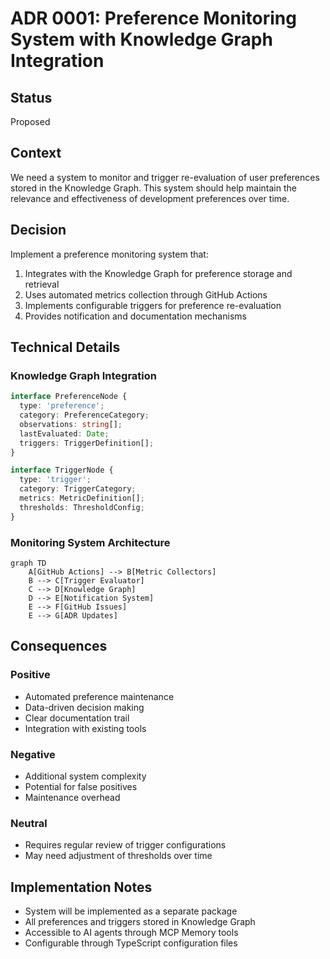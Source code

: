 # ADR 0001: Preference Monitoring System with Knowledge Graph Integration

## Status

Proposed

## Context

We need a system to monitor and trigger re-evaluation of user preferences stored in the Knowledge Graph. This system should help maintain the relevance and effectiveness of development preferences over time.

## Decision

Implement a preference monitoring system that:

1. Integrates with the Knowledge Graph for preference storage and retrieval
2. Uses automated metrics collection through GitHub Actions
3. Implements configurable triggers for preference re-evaluation
4. Provides notification and documentation mechanisms

## Technical Details

### Knowledge Graph Integration

```typescript
interface PreferenceNode {
  type: 'preference';
  category: PreferenceCategory;
  observations: string[];
  lastEvaluated: Date;
  triggers: TriggerDefinition[];
}

interface TriggerNode {
  type: 'trigger';
  category: TriggerCategory;
  metrics: MetricDefinition[];
  thresholds: ThresholdConfig;
}
```

### Monitoring System Architecture

```mermaid
graph TD
    A[GitHub Actions] --> B[Metric Collectors]
    B --> C[Trigger Evaluator]
    C --> D[Knowledge Graph]
    D --> E[Notification System]
    E --> F[GitHub Issues]
    E --> G[ADR Updates]
```

## Consequences

### Positive

- Automated preference maintenance
- Data-driven decision making
- Clear documentation trail
- Integration with existing tools

### Negative

- Additional system complexity
- Potential for false positives
- Maintenance overhead

### Neutral

- Requires regular review of trigger configurations
- May need adjustment of thresholds over time

## Implementation Notes

- System will be implemented as a separate package
- All preferences and triggers stored in Knowledge Graph
- Accessible to AI agents through MCP Memory tools
- Configurable through TypeScript configuration files
